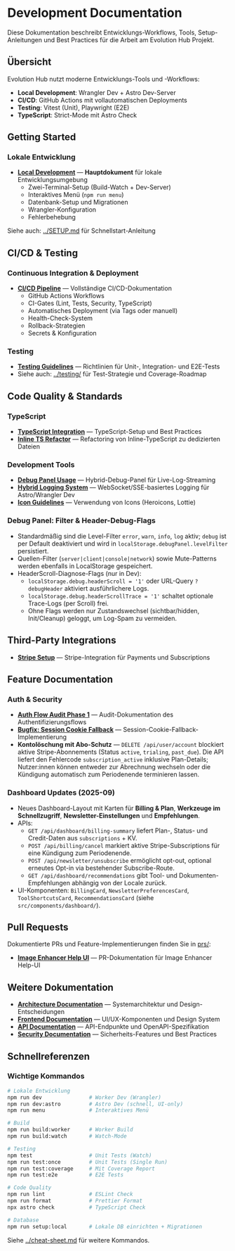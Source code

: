 # Development Documentation

Diese Dokumentation beschreibt Entwicklungs-Workflows, Tools, Setup-Anleitungen und Best Practices für die Arbeit am Evolution Hub Projekt.

## Übersicht

Evolution Hub nutzt moderne Entwicklungs-Tools und -Workflows:

- **Local Development**: Wrangler Dev + Astro Dev-Server
- **CI/CD**: GitHub Actions mit vollautomatischen Deployments
- **Testing**: Vitest (Unit), Playwright (E2E)
- **TypeScript**: Strict-Mode mit Astro Check

## Getting Started

### Lokale Entwicklung

- **[Local Development](./local-development.md)** — **Hauptdokument** für lokale Entwicklungsumgebung
  - Zwei-Terminal-Setup (Build-Watch + Dev-Server)
  - Interaktives Menü (`npm run menu`)
  - Datenbank-Setup und Migrationen
  - Wrangler-Konfiguration
  - Fehlerbehebung

Siehe auch: [../SETUP.md](../SETUP.md) für Schnellstart-Anleitung

## CI/CD & Testing

### Continuous Integration & Deployment

- **[CI/CD Pipeline](./ci-cd.md)** — Vollständige CI/CD-Dokumentation
  - GitHub Actions Workflows
  - CI-Gates (Lint, Tests, Security, TypeScript)
  - Automatisches Deployment (via Tags oder manuell)
  - Health-Check-System
  - Rollback-Strategien
  - Secrets & Konfiguration

### Testing

- **[Testing Guidelines](./testing-guidelines.md)** — Richtlinien für Unit-, Integration- und E2E-Tests
- Siehe auch: [../testing/](../testing/) für Test-Strategie und Coverage-Roadmap

## Code Quality & Standards

### TypeScript

- **[TypeScript Integration](./typescript-integration.md)** — TypeScript-Setup und Best Practices
- **[Inline TS Refactor](./inline-ts-refactor.md)** — Refactoring von Inline-TypeScript zu dedizierten Dateien

### Development Tools

- **[Debug Panel Usage](./debug-panel-usage.md)** — Hybrid-Debug-Panel für Live-Log-Streaming
- **[Hybrid Logging System](./hybrid-logging-system.md)** — WebSocket/SSE-basiertes Logging für Astro/Wrangler Dev
- **[Icon Guidelines](./icon-guidelines.md)** — Verwendung von Icons (Heroicons, Lottie)

### Debug Panel: Filter & Header-Debug-Flags

- Standardmäßig sind die Level-Filter `error`, `warn`, `info`, `log` aktiv; `debug` ist per Default deaktiviert und wird in `localStorage.debugPanel.levelFilter` persistiert.
- Quellen-Filter (`server|client|console|network`) sowie Mute-Patterns werden ebenfalls in LocalStorage gespeichert.
- HeaderScroll-Diagnose-Flags (nur in Dev):
  - `localStorage.debug.headerScroll = '1'` oder URL-Query `?debugHeader` aktiviert ausführlichere Logs.
  - `localStorage.debug.headerScrollTrace = '1'` schaltet optionale Trace-Logs (per Scroll) frei.
  - Ohne Flags werden nur Zustandswechsel (sichtbar/hidden, Init/Cleanup) geloggt, um Log-Spam zu vermeiden.

## Third-Party Integrations

- **[Stripe Setup](./stripe-setup.md)** — Stripe-Integration für Payments und Subscriptions

## Feature Documentation

### Auth & Security

- **[Auth Flow Audit Phase 1](./auth-flow-audit-phase1.md)** — Audit-Dokumentation des Authentifizierungsflows
- **[Bugfix: Session Cookie Fallback](./bugfix-session-cookie-fallback.md)** — Session-Cookie-Fallback-Implementierung
- **Kontolöschung mit Abo-Schutz** — `DELETE /api/user/account` blockiert aktive Stripe-Abonnements (Status `active`, `trialing`, `past_due`). Die API liefert den Fehlercode `subscription_active` inklusive Plan-Details; Nutzer:innen können entweder zur Abrechnung wechseln oder die Kündigung automatisch zum Periodenende terminieren lassen.

### Dashboard Updates (2025-09)

- Neues Dashboard-Layout mit Karten für **Billing & Plan**, **Werkzeuge im Schnellzugriff**, **Newsletter-Einstellungen** und **Empfehlungen**.
- APIs:
  - `GET /api/dashboard/billing-summary` liefert Plan-, Status- und Credit-Daten aus `subscriptions` + KV.
  - `POST /api/billing/cancel` markiert aktive Stripe-Subscriptions für eine Kündigung zum Periodenende.
  - `POST /api/newsletter/unsubscribe` ermöglicht opt-out, optional erneutes Opt-in via bestehender Subscribe-Route.
  - `GET /api/dashboard/recommendations` gibt Tool- und Dokumenten-Empfehlungen abhängig von der Locale zurück.
- UI-Komponenten: `BillingCard`, `NewsletterPreferencesCard`, `ToolShortcutsCard`, `RecommendationsCard` (siehe `src/components/dashboard/`).

## Pull Requests

Dokumentierte PRs und Feature-Implementierungen finden Sie in [prs/](./prs/):

- **[Image Enhancer Help UI](./prs/imag-enhancer-help-ui.md)** — PR-Dokumentation für Image Enhancer Help-UI

## Weitere Dokumentation

- **[Architecture Documentation](../architecture/)** — Systemarchitektur und Design-Entscheidungen
- **[Frontend Documentation](../frontend/)** — UI/UX-Komponenten und Design System
- **[API Documentation](../api/)** — API-Endpunkte und OpenAPI-Spezifikation
- **[Security Documentation](../security/)** — Sicherheits-Features und Best Practices

## Schnellreferenzen

### Wichtige Kommandos

```bash
# Lokale Entwicklung
npm run dev               # Worker Dev (Wrangler)
npm run dev:astro         # Astro Dev (schnell, UI-only)
npm run menu              # Interaktives Menü

# Build
npm run build:worker      # Worker Build
npm run build:watch       # Watch-Mode

# Testing
npm test                  # Unit Tests (Watch)
npm run test:once         # Unit Tests (Single Run)
npm run test:coverage     # Mit Coverage Report
npm run test:e2e          # E2E Tests

# Code Quality
npm run lint              # ESLint Check
npm run format            # Prettier Format
npx astro check           # TypeScript Check

# Database
npm run setup:local       # Lokale DB einrichten + Migrationen
```

Siehe [../cheat-sheet.md](../cheat-sheet.md) für weitere Kommandos.
